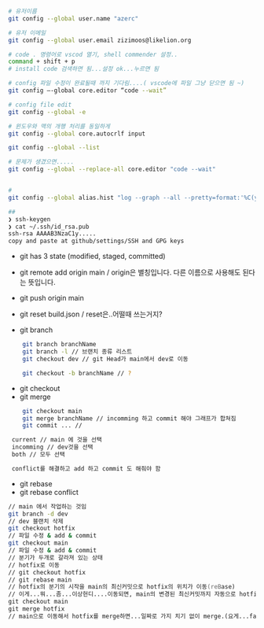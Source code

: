 ```zsh
# 유저이름
git config --global user.name "azerc"

# 유저 이메일
git config --global user.email zizimoos@likelion.org

# code . 명령어로 vscod 열기, shell commender 설정..
command + shift + p
# install code 검색하면 됨...설정 ok...누르면 됨

# config 파일 수정이 완료될때 까지 기다림....( vscode에 파일 그냥 닫으면 됨 ~)
git config —-global core.editor “code --wait”

# config file edit
git config --global -e

# 윈도우와 맥의 개행 처리를 동일하게
git config --global core.autocrlf input

git config --global --list

# 문제가 생겼으면.....
git config --global --replace-all core.editor "code --wait"


#
git config --global alias.hist "log --graph --all --pretty=format:'%C(yellow)[%ad]%C(reset) %C(green)[%h]%C(reset) | %C(white)%s %C(bold red){{%an}}%C(reset) %C(blue)%d%C(reset)' --date=short"

##
❯ ssh-keygen
❯ cat ~/.ssh/id_rsa.pub
ssh-rsa AAAAB3NzaC1y.....
copy and paste at github/settings/SSH and GPG keys
```

- git has 3 state (modified, staged, committed)

* git remote add origin main / origin은 별칭입니다. 다른 이름으로 사용해도 된다는 뜻입니다.
* git push origin main
* git reset build.json / reset은..어떨때 쓰는거지?

* git branch

```zsh
    git branch branchName
    git branch -l // 브랜치 종류 리스트
    git checkout dev // git Head가 main에서 dev로 이동

    git checkout -b branchName // ?
```

- git checkout
- git merge

```zsh
    git checkout main
    git merge branchName // incomming 하고 commit 해야 그래프가 합쳐짐
    git commit ... //
```

```zsh
 current // main 에 것을 선택
 incomming // dev것을 선택
 both // 모두 선택

 conflict를 해결하고 add 하고 commit 도 해줘야 함
```

- git rebase
- git rebase conflict

```zsh
// main 에서 작업하는 것임
git branch -d dev
// dev 블랜치 삭제
git checkout hotfix
// 파일 수정 & add & commit
git checkout main
// 파일 수정 & add & commit
// 분기가 두개로 갈라져 있는 상태
// hotfix로 이동
// git checkout hotfix
// git rebase main
// hotfix의 분기의 시작을 main의 최신커밋으로 hotfix의 위치가 이동(reBase)
// 이게...뭐...좀...이상헌디....이동되면, main의 변경된 최신커밋까지 자동으로 hotfix에 반영?...conflick안남?
git checkout main
git merge hotfix
// main으로 이동해서 hotfix를 merge하면...일짜로 가지 치기 없이 merge.(요게...fastmerge라는 것인데...훔.)
```
